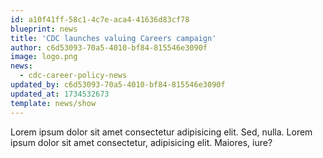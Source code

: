 ```yaml
---
id: a10f41ff-58c1-4c7e-aca4-41636d83cf78
blueprint: news
title: 'CDC launches valuing Careers campaign'
author: c6d53093-70a5-4010-bf84-815546e3090f
image: logo.png
news:
  - cdc-career-policy-news
updated_by: c6d53093-70a5-4010-bf84-815546e3090f
updated_at: 1734532673
template: news/show
---
```

Lorem ipsum dolor sit amet consectetur adipisicing elit. Sed, nulla. Lorem ipsum dolor sit amet consectetur, adipisicing elit. Maiores, iure?